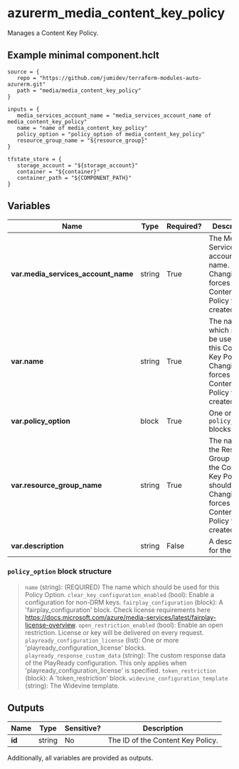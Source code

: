 # azurerm_media_content_key_policy

Manages a Content Key Policy.

## Example minimal component.hclt

```hcl
source = {
   repo = "https://github.com/jumidev/terraform-modules-auto-azurerm.git" 
   path = "media/media_content_key_policy" 
}

inputs = {
   media_services_account_name = "media_services_account_name of media_content_key_policy" 
   name = "name of media_content_key_policy" 
   policy_option = "policy_option of media_content_key_policy" 
   resource_group_name = "${resource_group}" 
}

tfstate_store = {
   storage_account = "${storage_account}" 
   container = "${container}" 
   container_path = "${COMPONENT_PATH}" 
}

```

## Variables

| Name | Type | Required? |  Description |
| ---- | ---- | --------- |  ----------- |
| **var.media_services_account_name** | string | True | The Media Services account name. Changing this forces a new Content Key Policy to be created. | 
| **var.name** | string | True | The name which should be used for this Content Key Policy. Changing this forces a new Content Key Policy to be created. | 
| **var.policy_option** | block | True | One or more `policy_option` blocks. | 
| **var.resource_group_name** | string | True | The name of the Resource Group where the Content Key Policy should exist. Changing this forces a new Content Key Policy to be created. | 
| **var.description** | string | False | A description for the Policy. | 

### `policy_option` block structure

> `name` (string): (REQUIRED) The name which should be used for this Policy Option.
> `clear_key_configuration_enabled` (bool): Enable a configuration for non-DRM keys.
> `fairplay_configuration` (block): A 'fairplay_configuration' block. Check license requirements here <https://docs.microsoft.com/azure/media-services/latest/fairplay-license-overview>.
> `open_restriction_enabled` (bool): Enable an open restriction. License or key will be delivered on every request.
> `playready_configuration_license` (list): One or more 'playready_configuration_license' blocks.
> `playready_response_custom_data` (string): The custom response data of the PlayReady configuration. This only applies when 'playready_configuration_license' is specified.
> `token_restriction` (block): A 'token_restriction' block.
> `widevine_configuration_template` (string): The Widevine template.



## Outputs

| Name | Type | Sensitive? | Description |
| ---- | ---- | --------- | --------- |
| **id** | string | No  | The ID of the Content Key Policy. | 

Additionally, all variables are provided as outputs.
